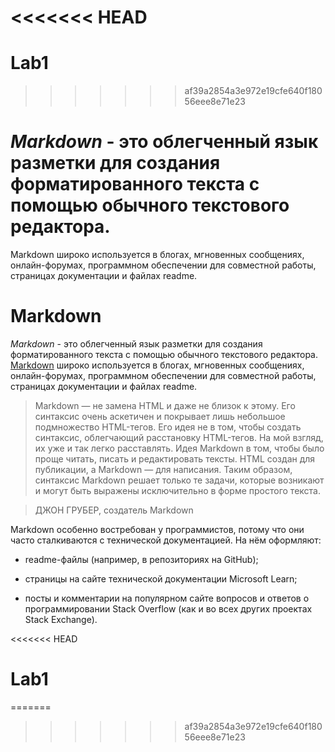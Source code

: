 
<<<<<<< HEAD
=======
# Lab1
>>>>>>> af39a2854a3e972e19cfe640f18056eee8e71e23
# *Markdown* - это облегченный язык разметки для создания форматированного текста с помощью обычного текстового редактора. 
Markdown широко используется в блогах, мгновенных сообщениях, онлайн-форумах, программном обеспечении для совместной работы, страницах документации и файлах readme.

# Markdown 
_Markdown_ - это облегченный язык разметки для создания форматированного текста с помощью обычного текстового редактора. 
[Markdown](https://docs.github.com/ru/get-started/writing-on-github/getting-started-with-writing-and-formatting-on-github/basic-writing-and-formatting-syntax) широко используется в блогах, мгновенных сообщениях, онлайн-форумах, программном обеспечении для совместной работы, страницах документации и файлах readme.
> Markdown — не замена HTML и даже не близок к этому. Его синтаксис очень аскетичен и покрывает лишь небольшое подмножество HTML-тегов. Его идея не в том, чтобы создать синтаксис, облегчающий расстановку HTML-тегов. На мой взгляд, их уже и так легко расставлять. Идея Markdown в том, чтобы было проще читать, писать и редактировать тексты. HTML создан для публикации, а Markdown — для написания. Таким образом, синтаксис Markdown решает только те задачи, которые возникают и могут быть выражены исключительно в форме простого текста.

> ДЖОН ГРУБЕР,
> создатель Markdown

Markdown особенно востребован у программистов, потому что они часто сталкиваются с технической документацией. На нём оформляют:

* readme-файлы (например, в репозиториях на GitHub);
+ страницы на сайте технической документации Microsoft Learn;
- посты и комментарии на популярном сайте вопросов и ответов о программировании Stack Overflow (как и во всех других проектах Stack Exchange).

<<<<<<< HEAD
# Lab1

=======
>>>>>>> af39a2854a3e972e19cfe640f18056eee8e71e23
